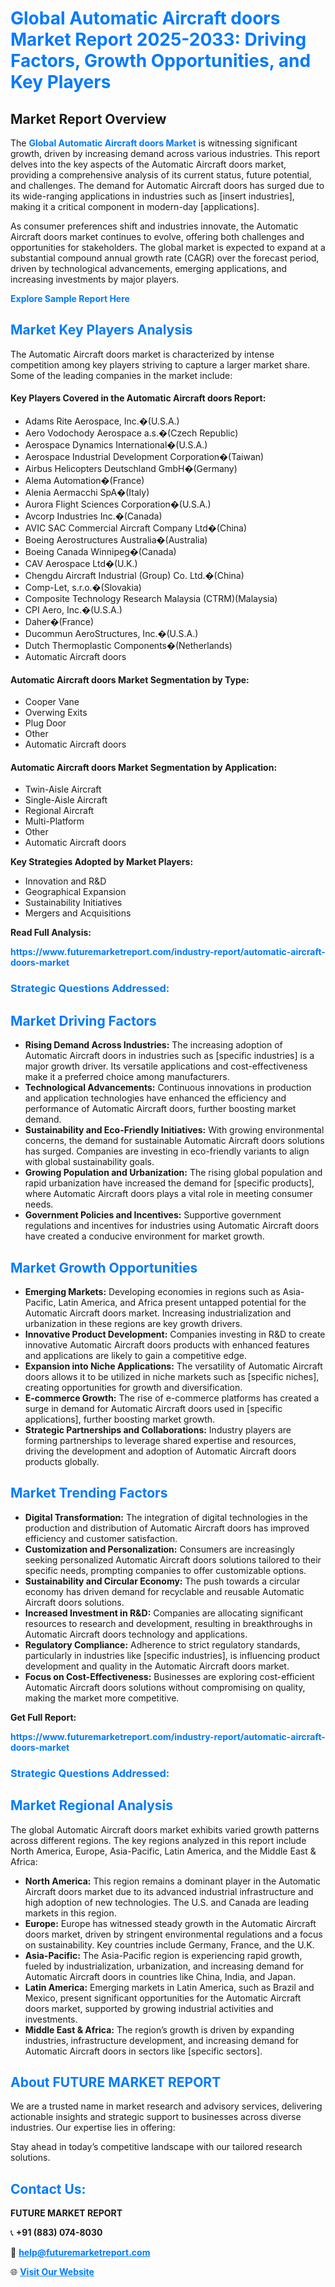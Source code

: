 <h1 style="color: #007BFF;">Global Automatic Aircraft doors Market Report 2025-2033: Driving Factors, Growth Opportunities, and Key Players</h1>

<section id="overview">
<h2>Market Report Overview</h2>
<p>The <a href="https://www.futuremarketreport.com/industry-report/automatic-aircraft-doors-market" style="color: #007BFF; text-decoration: none;"><strong>Global Automatic Aircraft doors Market</strong></a> is witnessing significant growth, driven by increasing demand across various industries. This report delves into the key aspects of the Automatic Aircraft doors market, providing a comprehensive analysis of its current status, future potential, and challenges. The demand for Automatic Aircraft doors has surged due to its wide-ranging applications in industries such as [insert industries], making it a critical component in modern-day [applications].</p>
<p>As consumer preferences shift and industries innovate, the Automatic Aircraft doors market continues to evolve, offering both challenges and opportunities for stakeholders. The global market is expected to expand at a substantial compound annual growth rate (CAGR) over the forecast period, driven by technological advancements, emerging applications, and increasing investments by major players.</p>
</section>

<section id="overview">
<p><a href="https://www.futuremarketreport.com/request-sample/reportId=106536" style="color: #007BFF; text-decoration: none;"><strong>Explore Sample Report Here</strong></a></p>
</section>

<section id="key-players">
<h2 style="color: #007BFF;">Market Key Players Analysis</h2>
<p>The Automatic Aircraft doors market is characterized by intense competition among key players striving to capture a larger market share. Some of the leading companies in the market include:</p>
<h4>Key Players Covered in the Automatic Aircraft doors Report:</h4>
<ul><li>Adams Rite Aerospace, Inc.�(U.S.A.)</li><li>Aero Vodochody Aerospace a.s.�(Czech Republic)</li><li>Aerospace Dynamics International�(U.S.A.)</li><li>Aerospace Industrial Development Corporation�(Taiwan)</li><li>Airbus Helicopters Deutschland GmbH�(Germany)</li><li>Alema Automation�(France)</li><li>Alenia Aermacchi SpA�(Italy)</li><li>Aurora Flight Sciences Corporation�(U.S.A.)</li><li>Avcorp Industries Inc.�(Canada)</li><li>AVIC SAC Commercial Aircraft Company Ltd�(China)</li><li>Boeing Aerostructures Australia�(Australia)</li><li>Boeing Canada Winnipeg�(Canada)</li><li>CAV Aerospace Ltd�(U.K.)</li><li>Chengdu Aircraft Industrial (Group) Co. Ltd.�(China)</li><li>Comp-Let, s.r.o.�(Slovakia)</li><li>Composite Technology Research Malaysia (CTRM)(Malaysia)</li><li>CPI Aero, Inc.�(U.S.A.)</li><li>Daher�(France)</li><li>Ducommun AeroStructures, Inc.�(U.S.A.)</li><li>Dutch Thermoplastic Components�(Netherlands)</li><li>Automatic Aircraft doors</li></ul>
<h4>Automatic Aircraft doors Market Segmentation by Type:</h4>
<ul><li>Cooper Vane</li><li>Overwing Exits</li><li>Plug Door</li><li>Other</li><li>Automatic Aircraft doors</li></ul>

<h4>Automatic Aircraft doors Market Segmentation by Application:</h4>
<ul><li>Twin-Aisle Aircraft</li><li>Single-Aisle Aircraft</li><li>Regional Aircraft</li><li>Multi-Platform</li><li>Other</li><li>Automatic Aircraft doors</li></ul>
<p><strong>Key Strategies Adopted by Market Players:</strong></p>
<ul>
<li>Innovation and R&D</li>
<li>Geographical Expansion</li>
<li>Sustainability Initiatives</li>
<li>Mergers and Acquisitions</li>
</ul>
</section>

<section>
<p><strong>Read Full Analysis: </strong></p><a href="https://www.futuremarketreport.com/industry-report/automatic-aircraft-doors-market" style="color: #007BFF; text-decoration: none;"><strong>https://www.futuremarketreport.com/industry-report/automatic-aircraft-doors-market</strong></a>
<h3 style="color: #007BFF;">Strategic Questions Addressed:</h3>
</section>

<section id="driving-factors">
<h2 style="color: #007BFF;">Market Driving Factors</h2>
<ul>
<li><strong>Rising Demand Across Industries:</strong> The increasing adoption of Automatic Aircraft doors in industries such as [specific industries] is a major growth driver. Its versatile applications and cost-effectiveness make it a preferred choice among manufacturers.</li>
<li><strong>Technological Advancements:</strong> Continuous innovations in production and application technologies have enhanced the efficiency and performance of Automatic Aircraft doors, further boosting market demand.</li>
<li><strong>Sustainability and Eco-Friendly Initiatives:</strong> With growing environmental concerns, the demand for sustainable Automatic Aircraft doors solutions has surged. Companies are investing in eco-friendly variants to align with global sustainability goals.</li>
<li><strong>Growing Population and Urbanization:</strong> The rising global population and rapid urbanization have increased the demand for [specific products], where Automatic Aircraft doors plays a vital role in meeting consumer needs.</li>
<li><strong>Government Policies and Incentives:</strong> Supportive government regulations and incentives for industries using Automatic Aircraft doors have created a conducive environment for market growth.</li>
</ul>
</section>

<section id="growth-opportunities">
<h2 style="color: #007BFF;">Market Growth Opportunities</h2>
<ul>
<li><strong>Emerging Markets:</strong> Developing economies in regions such as Asia-Pacific, Latin America, and Africa present untapped potential for the Automatic Aircraft doors market. Increasing industrialization and urbanization in these regions are key growth drivers.</li>
<li><strong>Innovative Product Development:</strong> Companies investing in R&D to create innovative Automatic Aircraft doors products with enhanced features and applications are likely to gain a competitive edge.</li>
<li><strong>Expansion into Niche Applications:</strong> The versatility of Automatic Aircraft doors allows it to be utilized in niche markets such as [specific niches], creating opportunities for growth and diversification.</li>
<li><strong>E-commerce Growth:</strong> The rise of e-commerce platforms has created a surge in demand for Automatic Aircraft doors used in [specific applications], further boosting market growth.</li>
<li><strong>Strategic Partnerships and Collaborations:</strong> Industry players are forming partnerships to leverage shared expertise and resources, driving the development and adoption of Automatic Aircraft doors products globally.</li>
</ul>
</section>

<section id="trending-factors">
<h2 style="color: #007BFF;">Market Trending Factors</h2>
<ul>
<li><strong>Digital Transformation:</strong> The integration of digital technologies in the production and distribution of Automatic Aircraft doors has improved efficiency and customer satisfaction.</li>
<li><strong>Customization and Personalization:</strong> Consumers are increasingly seeking personalized Automatic Aircraft doors solutions tailored to their specific needs, prompting companies to offer customizable options.</li>
<li><strong>Sustainability and Circular Economy:</strong> The push towards a circular economy has driven demand for recyclable and reusable Automatic Aircraft doors solutions.</li>
<li><strong>Increased Investment in R&D:</strong> Companies are allocating significant resources to research and development, resulting in breakthroughs in Automatic Aircraft doors technology and applications.</li>
<li><strong>Regulatory Compliance:</strong> Adherence to strict regulatory standards, particularly in industries like [specific industries], is influencing product development and quality in the Automatic Aircraft doors market.</li>
<li><strong>Focus on Cost-Effectiveness:</strong> Businesses are exploring cost-efficient Automatic Aircraft doors solutions without compromising on quality, making the market more competitive.</li>
</ul>
</section>

<section>
<p><strong>Get Full Report: </strong></p><a href="https://www.futuremarketreport.com/industry-report/automatic-aircraft-doors-market" style="color: #007BFF; text-decoration: none;"><strong>https://www.futuremarketreport.com/industry-report/automatic-aircraft-doors-market</strong></a>
<h3 style="color: #007BFF;">Strategic Questions Addressed:</h3>
</section>


<section id="regional-analysis">
<h2 style="color: #007BFF;">Market Regional Analysis</h2>
<p>The global Automatic Aircraft doors market exhibits varied growth patterns across different regions. The key regions analyzed in this report include North America, Europe, Asia-Pacific, Latin America, and the Middle East & Africa:</p>
<ul>
<li><strong>North America:</strong> This region remains a dominant player in the Automatic Aircraft doors market due to its advanced industrial infrastructure and high adoption of new technologies. The U.S. and Canada are leading markets in this region.</li>
<li><strong>Europe:</strong> Europe has witnessed steady growth in the Automatic Aircraft doors market, driven by stringent environmental regulations and a focus on sustainability. Key countries include Germany, France, and the U.K.</li>
<li><strong>Asia-Pacific:</strong> The Asia-Pacific region is experiencing rapid growth, fueled by industrialization, urbanization, and increasing demand for Automatic Aircraft doors in countries like China, India, and Japan.</li>
<li><strong>Latin America:</strong> Emerging markets in Latin America, such as Brazil and Mexico, present significant opportunities for the Automatic Aircraft doors market, supported by growing industrial activities and investments.</li>
<li><strong>Middle East & Africa:</strong> The region’s growth is driven by expanding industries, infrastructure development, and increasing demand for Automatic Aircraft doors in sectors like [specific sectors].</li>
</ul>
</section>

<footer>
<h2 style="color: #007BFF;">About FUTURE MARKET REPORT</h2>
<p>We are a trusted name in market research and advisory services, delivering actionable insights and strategic support to businesses across diverse industries. Our expertise lies in offering:</p>

<p>Stay ahead in today’s competitive landscape with our tailored research solutions.</p>

<h2 style="color: #007BFF;">Contact Us:</h2>
<p><strong>FUTURE MARKET REPORT</strong></p>
<p>📞 <strong>+91 (883) 074-8030</strong></p>
<p>📧 <strong><a href="mailto:help@futuremarketreport.com" style="color: #007BFF;">help@futuremarketreport.com</a></strong></p>
<p>🌐 <strong><a href="https://www.futuremarketreport.com/" style="color: #007BFF;">Visit Our Website</a></strong></p>
</footer>
